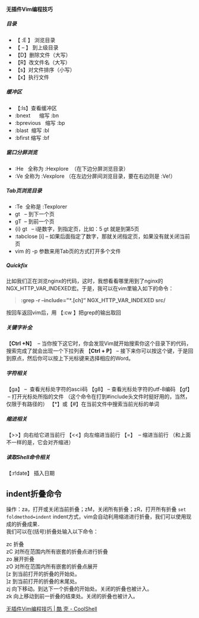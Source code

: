 
#### 无插件Vim编程技巧

##### 目录  
* 【 :E 】 浏览目录
* 【 – 】 到上级目录
* 【D】删除文件（大写）
* 【R】改文件名（大写）
* 【s】对文件排序（小写）
* 【x】执行文件
#####  缓冲区
* 【:ls】查看缓冲区
* :bnext      缩写 :bn  
* :bprevious   缩写 :bp  
* :blast  缩写 :bl  
* :bfirst 缩写 :bf
##### 窗口分屏浏览
- :He   全称为 :Hexplore  （在下边分屏浏览目录）
- :Ve 全称为 :Vexplore （在左边分屏间浏览目录，要在右边则是 :Ve!）

##### Tab页浏览目录
- :Te  全称是 :Texplorer 
- gt   – 到下一个页
- gT  – 到前一个页
- {i} gt   – i是数字，到指定页，比如：5 gt 就是到第5页
- :tabclose [i] – 如果后面指定了数字，那就关闭指定页，如果没有就关闭当前页
- vim 的 -p 参数来用Tab页的方式打开多个文件

##### Quickfix
比如我们正在浏览nginx的代码，这时，我想看看哪里用到了nginx的NGX_HTTP_VAR_INDEXED宏。于是，我可以在vim里输入如下的命令：

> **:grep -r –include=”*.[ch]” NGX_HTTP_VAR_INDEXED src/**

按回车返回vim后，用 【:cw 】把grep的输出取回

##### 关键字补全
【**Ctrl +N**】  – 当你按下这它时，你会发现Vim就开始搜索你这个目录下的代码，搜索完成了就会出现一个下拉列表
【**Ctrl + P**】 – 接下来你可以按这个键，于是回到原点，然后你可以按上下光标键来选择相应的Word。

##### 字符相关
【ga】 –  查看光标处字符的ascii码
【g8】 – 查看光标处字符的utf-8编码
【gf】  – 打开光标处所指的文件 （这个命令在打到#include头文件时挺好用的，当然，仅限于有路径的）
【\*】或【#】在当前文件中搜索当前光标的单词

##### 缩进相关
【>>】向右给它进当前行 【<<】向左缩进当前行
【=】  – 缩进当前行 （和上面不一样的是，它会对齐缩进）

##### 读取Shell命令相关
【:r!date】 插入日期


## **indent折叠命令**

操作：za，打开或关闭当前折叠；zM，关闭所有折叠；zR，打开所有折叠
`set  foldmethod=indent`
indent方式，vim会自动利用缩进进行折叠，我们可以使用现成的折叠成果．  
我们可以在(括号)折叠处输入以下命令：

zc 折叠  
zC 对所在范围内所有嵌套的折叠点进行折叠  
zo 展开折叠  
zO 对所在范围内所有嵌套的折叠点展开  
\[z 到当前打开的折叠的开始处。  
]z 到当前打开的折叠的末尾处。  
zj 向下移动。到达下一个折叠的开始处。关闭的折叠也被计入。  
zk 向上移动到前一折叠的结束处。关闭的折叠也被计入。

[无插件Vim编程技巧 | 酷 壳 - CoolShell](https://coolshell.cn/articles/11312.html)

